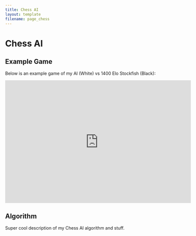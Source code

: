 ```yaml
---
title: Chess AI
layout: template
filename: page_chess
--- 
```


# Chess AI

## Example Game
Below is an example game of my AI (White) vs 1400 Elo Stockfish (Black):

<iframe src="https://lichess.org/embed/RnfWEqsc?theme=auto&bg=auto"
width=600 height=397 frameborder=0></iframe>

## Algorithm
Super cool description of my Chess AI algorithm and stuff.
